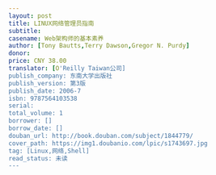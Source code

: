 ```yaml
---
layout: post
title: LINUX网络管理员指南
subtitle: 
casename: Web架构师的基本素养 
author: [Tony Bautts,Terry Dawson,Gregor N. Purdy]
donor: 
price: CNY 38.00
translator: [O'Reilly Taiwan公司]
publish_company: 东南大学出版社
publish_version: 第3版
publish_date: 2006-7
isbn: 9787564103538
serial: 
total_volume: 1
borrower: []
borrow_date: []
douban_url: http://book.douban.com/subject/1844779/
cover_path: https://img1.doubanio.com/lpic/s1743697.jpg
tag: [Linux,网络,Shell]
read_status: 未读
---
```

